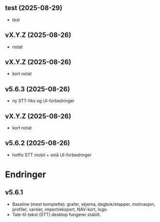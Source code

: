 ## test (2025-08-29)
- test

## vX.Y.Z (2025-08-26)
- notat

## vX.Y.Z (2025-08-26)
- kort notat

## v5.6.3 (2025-08-26)
- ny STT-fiks og UI-forbedringer

## vX.Y.Z (2025-08-26)
- kort notat

## v5.6.2 (2025-08-26)
- hotfix STT mobil + små UI-forbedringer

# Endringer

## v5.6.1
- Baseline (mest komplette): grafer, skjema, dagbok/etapper, motivasjon, profiler, varsler, import/eksport, NAV-kort, logo.
- Tale-til-tekst (STT) desktop fungerer stabilt.







